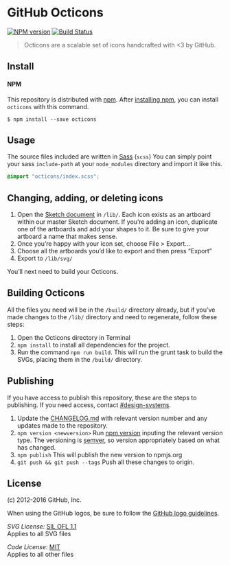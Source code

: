 # GitHub Octicons

[![NPM version](https://img.shields.io/npm/v/octicons.svg)](https://www.npmjs.org/package/octicons)
[![Build Status](https://travis-ci.org/primer/octicons.svg?branch=master)](https://travis-ci.org/primer/octicons)

> Octicons are a scalable set of icons handcrafted with <3 by GitHub.

## Install


#### NPM

This repository is distributed with [npm][npm]. After [installing npm][install-npm], you can install `octicons` with this command.

```
$ npm install --save octicons
```

## Usage

The source files included are written in [Sass][sass] (`scss`) You can simply point your sass `include-path` at your `node_modules` directory and import it like this.

```scss
@import "octicons/index.scss";
```

## Changing, adding, or deleting icons

1. Open the [Sketch document][sketch-document] in `/lib/`. Each icon exists as an artboard within our master Sketch document. If you’re adding an icon, duplicate one of the artboards and add your shapes to it. Be sure to give your artboard a name that makes sense.
2. Once you’re happy with your icon set, choose File > Export…
3. Choose all the artboards you’d like to export and then press “Export”
4. Export to `/lib/svg/`

You’ll next need to build your Octicons.

## Building Octicons

All the files you need will be in the `/build/` directory already, but if you’ve made changes to the `/lib/` directory and need to regenerate, follow these steps:

1. Open the Octicons directory in Terminal
2. `npm install` to install all dependencies for the project.
3. Run the command `npm run build`. This will run the grunt task to build the SVGs, placing them in the `/build/` directory.

## Publishing

If you have access to publish this repository, these are the steps to publishing. If you need access, contact [#design-systems](https://github.slack.com/archives/design-systems).

1. Update the [CHANGELOG.md](./CHANGELOG.md) with relevant version number and any updates made to the repository.
2. `npm version <newversion>` Run [npm version](https://docs.npmjs.com/cli/version) inputing the relevant version type. The versioning is [semver](http://semver.org/), so version appropriately based on what has changed.
3. `npm publish` This will publish the new version to npmjs.org
4. `git push && git push --tags` Push all these changes to origin.

## License

(c) 2012-2016 GitHub, Inc.

When using the GitHub logos, be sure to follow the [GitHub logo guidelines](https://github.com/logos).

_SVG License:_ [SIL OFL 1.1](http://scripts.sil.org/OFL)  
Applies to all SVG files

_Code License:_ [MIT](./LICENSE)  
Applies to all other files

[primer]: https://github.com/primer/primer
[docs]: http://primercss.io/
[npm]: https://www.npmjs.com/
[install-npm]: https://docs.npmjs.com/getting-started/installing-node
[sass]: http://sass-lang.com/
[sketch-document]: https://github.com/primer/octicons/blob/master/lib/octicons-master.sketch
